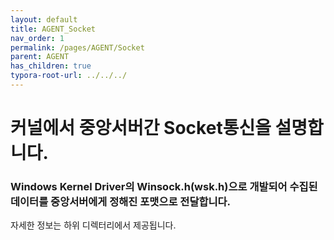 ```yaml
---
layout: default
title: AGENT_Socket
nav_order: 1
permalink: /pages/AGENT/Socket
parent: AGENT
has_children: true
typora-root-url: ../../../
---
```


# **커널에서 중앙서버간 Socket통신을 설명합니다.**

### Windows Kernel Driver의 Winsock.h(wsk.h)으로 개발되어 수집된 데이터를 중앙서버에게 정해진 포맷으로 전달합니다.











자세한 정보는 하위 디렉터리에서 제공됩니다.